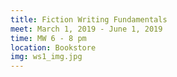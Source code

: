 ```yaml
---
title: Fiction Writing Fundamentals
meet: March 1, 2019 - June 1, 2019
time: MW 6 - 8 pm
location: Bookstore
img: ws1_img.jpg
---
```


